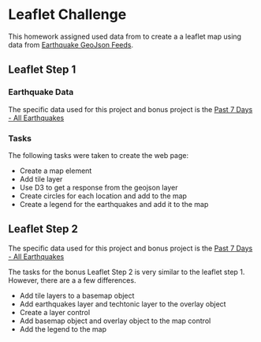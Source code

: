 # Leaflet Challenge
This homework assigned used data from to create a a leaflet map using data from [Earthquake GeoJson Feeds](http://earthquake.usgs.gov/earthquakes/feed/v1.0/geojson.php).


## Leaflet Step 1
### Earthquake Data
The specific data used for this project and bonus project is the [Past 7 Days - All Earthquakes](https://earthquake.usgs.gov/earthquakes/feed/v1.0/summary/all_week.geojson)


### Tasks
The following tasks were taken to create the web page:
- Create a map element
- Add tile layer
- Use D3 to get a response from the geojson layer
- Create circles for each location and add to the map
- Create a legend for the earthquakes and add it to the map



## Leaflet Step 2
The specific data used for this project and bonus project is the [Past 7 Days - All Earthquakes](https://earthquake.usgs.gov/earthquakes/feed/v1.0/summary/all_week.geojson)

The tasks for the bonus Leaflet Step 2 is very similar to the leaflet step 1.  However, there are a a few differences. 

- Add tile layers to a basemap object
- Add earthquakes layer and techtonic layer to the overlay object
- Create a layer control
- Add basemap object and overlay object to the map control
- Add the legend to the map

